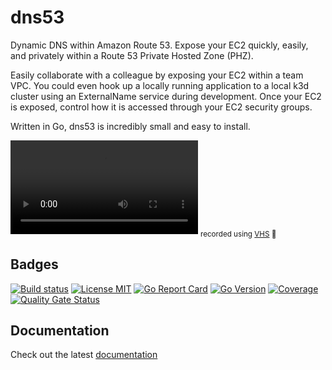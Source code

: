 # dns53

Dynamic DNS within Amazon Route 53. Expose your EC2 quickly, easily, and privately within a Route 53 Private Hosted Zone (PHZ).

Easily collaborate with a colleague by exposing your EC2 within a team VPC. You could even hook up a locally running application to a local k3d cluster using an ExternalName service during development. Once your EC2 is exposed, control how it is accessed through your EC2 security groups.

Written in Go, dns53 is incredibly small and easy to install.

<div>
    <video controls>
        <source src="./docs/static/dns53.webm" type="video/webm">
        <source src="./docs/static/dns53.mp4" type="video/mp4">
    </video>
    <sub>recorded using <a href="https://github.com/charmbracelet/vhs" target="_blank">VHS</a> 💜</sub>
</div>

## Badges

[![Build status](https://img.shields.io/github/workflow/status/purpleclay/dns53/ci?style=flat-square&logo=go)](https://github.com/purpleclay/dns53/actions?workflow=ci)
[![License MIT](https://img.shields.io/badge/license-MIT-blue.svg?style=flat-square)](/LICENSE)
[![Go Report Card](https://goreportcard.com/badge/github.com/purpleclay/dns53?style=flat-square)](https://goreportcard.com/report/github.com/purpleclay/dns53)
[![Go Version](https://img.shields.io/github/go-mod/go-version/purpleclay/dns53.svg?style=flat-square)](go.mod)
[![Coverage](https://sonarcloud.io/api/project_badges/measure?project=purpleclay_dns53&metric=coverage)](https://sonarcloud.io/summary/new_code?id=purpleclay_dns53)
[![Quality Gate Status](https://sonarcloud.io/api/project_badges/measure?project=purpleclay_dns53&metric=alert_status)](https://sonarcloud.io/summary/new_code?id=purpleclay_dns53)

## Documentation

Check out the latest [documentation](https://purpleclay.github.io/dns53/)
